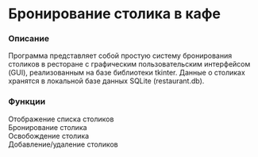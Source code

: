 # Бронирование столика в кафе

### Описание
Программа представляет собой простую систему бронирования столиков в ресторане с графическим пользовательским интерфейсом (GUI), реализованным на базе библиотеки tkinter. Данные о столиках хранятся в локальной базе данных SQLite (restaurant.db).

### Функции
Отображение списка столиков\
Бронирование столика\
Освобождение столика\
Добавление/удаление столиков
